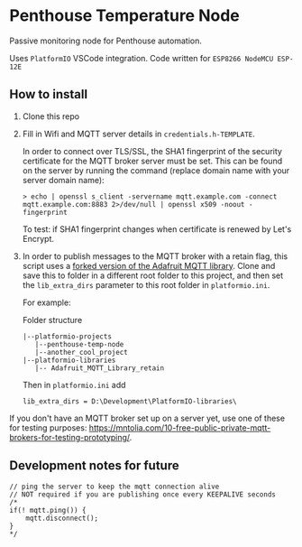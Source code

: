# Penthouse Temperature Node #

Passive monitoring node for Penthouse automation.

Uses `PlatformIO` VSCode integration.
Code written for `ESP8266 NodeMCU ESP-12E`

## How to install

1. Clone this repo

2. Fill in Wifi and MQTT server details in `credentials.h-TEMPLATE`.

   In order to connect over TLS/SSL, the SHA1 fingerprint of the security certificate for the MQTT broker server must be set. This can be found on the server by running the command (replace domain name with your server domain name):

   `> echo | openssl s_client -servername mqtt.example.com -connect mqtt.example.com:8883 2>/dev/null | openssl x509 -noout -fingerprint`

   To test: if SHA1 fingerprint changes when certificate is renewed by Let's Encrypt.

3. In order to publish messages to the MQTT broker with a retain flag, this script uses a [forked version of the Adafruit MQTT library](https://github.com/gcsalzburg/Adafruit_MQTT_Library_retain). Clone and save this to folder in a different root folder to this project, and then set the `lib_extra_dirs` parameter to this root folder in `platformio.ini`.

   For example:
   
   Folder structure
   ```
   |--platformio-projects
      |--penthouse-temp-node
      |--another_cool_project
   |--platformio-libraries
      |-- Adafruit_MQTT_Library_retain
   ```
   
   Then in `platformio.ini` add
   
   ```
   lib_extra_dirs = D:\Development\PlatformIO-libraries\
   ```

If you don't have an MQTT broker set up on a server yet, use one of these for testing purposes: https://mntolia.com/10-free-public-private-mqtt-brokers-for-testing-prototyping/.


## Development notes for future ##

```
// ping the server to keep the mqtt connection alive
// NOT required if you are publishing once every KEEPALIVE seconds
/*
if(! mqtt.ping()) {
    mqtt.disconnect();
}
*/
```